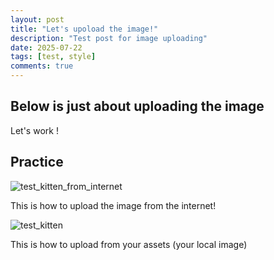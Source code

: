 ```yaml
---
layout: post
title: "Let's upoload the image!"
description: "Test post for image uploading"
date: 2025-07-22
tags: [test, style]
comments: true
---
```


Below is just about uploading the image
---
Let's work !


## Practice

![test_kitten_from_internet](https://hips.hearstapps.com/hmg-prod/images/ginger-maine-coon-kitten-running-on-lawn-in-royalty-free-image-1719608142.jpg?crop=1xw:0.84415xh;0,0.185xh)

This is how to upload the image from the internet!

![test_kitten](https://github.com/khuele1806-cpu/paper-jekyll-theme/blob/a1c7aff9d3424959e75ada474a01629c61dd86ec/assets/images/ginger-maine-coon-kitten-running-on-lawn-in-royalty-free-image-1719608142.png)

This is how to upload from your assets (your local image)

